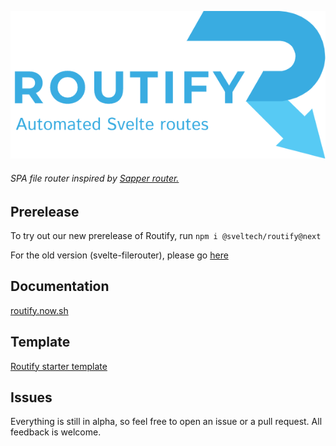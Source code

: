 ![](./routify.png)

###### SPA file router inspired by [Sapper router.](https://sapper.svelte.dev/docs#File_naming_rules)

## Prerelease
To try out our new prerelease of Routify, run ``npm i @sveltech/routify@next``

For the old version (svelte-filerouter), please go [here](https://github.com/sveltech/routify/tree/v1)

## Documentation
[routify.now.sh](https://routify.now.sh)

## Template
[Routify starter template](https://github.com/sveltech/routify-starter)

## Issues
Everything is still in alpha, so feel free to open an issue or a pull request. All feedback is welcome.
